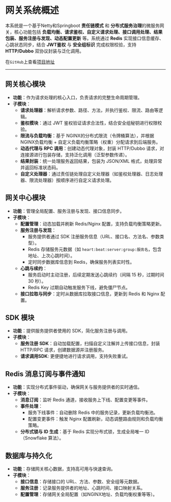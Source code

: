 # 网关系统概述

本系统是一个基于Netty和Springboot **责任链模式** 和 **分布式服务治理**的微服务网关，核心功能包括 **负载均衡、请求鉴权、自定义请求处理、接口调用处理、结果包装、服务注册与发现、动态配置更新** 等。系统通过 **Redis** 实现接口信息缓存、心跳状态同步，结合 **JWT鉴权** 与 **安全组标识** 完成权限校验，支持 **HTTP/Dubbo** 双协议封装与泛化调用。

在`GitHub`上查看[项目地址](https://github.com/1973034392/api-gateway-codelong)

---

##  网关核心模块
- **功能**：作为请求处理的核心入口，负责请求的完整生命周期管理。
- **子模块**：
    - **请求处理器**：解析请求参数、路径、方法，并执行鉴权、限流、路由等逻辑。
    - **鉴权模块**：通过 JWT 鉴权验证请求合法性，结合安全组秘钥进行权限校验。
    - **限流与负载均衡**：基于 NGINX的分布式限流（令牌桶算法），并根据NGINX负载均衡 + 自定义负载均衡策略（权重）分配请求到后端服务。
    - **动态代理与 RPC 调用**：创建动态代理对象，封装 HTTP/Dubbo 请求，对连接源进行包装存储，支持泛化调用（泛型参数传递）。
    - **结果封装**：统一处理服务返回结果，包装为 JSON/XML 格式，处理异常并返回标准状态码。
    - **自定义处理器**：通过责任链处理自定义处理器（如鉴权处理器、日志处理器、限流处理器）按顺序进行自定义请求处理。

## 网关中心模块
- **功能**：管理全局配置、服务注册与发现、接口信息同步。
- **子模块**：
    - **配置管理**：动态加载并刷新 Redis/Nginx 配置，支持负载均衡策略更新。
    - **服务注册与发现**：
        - 服务提供者通过 SDK 注册服务信息（URL、接口名、方法名、参数类型）。
        - Redis 存储服务元数据（如 `heart:beat:server:group:服务名`，包含地址、上次心跳时间）。
        - 定时同步数据库信息到 Redis，确保服务列表实时性。
    - **心跳与续约**：
        - 服务启动时主动注册，后续定期发送心跳续约（间隔 15 秒，过期时间 30 秒）。
        - Redis Key 过期自动触发服务下线，避免僵尸节点。
    - **接口拉取与同步**：定时从数据库拉取接口信息，更新到 Redis 和 Nginx 配置。

## SDK 模块
- **功能**：提供服务提供者使用的 SDK，简化服务注册与调用。
- **子模块**：
    - **服务注册 SDK**：自动加载配置，扫描自定义注解并上传接口信息，封装 HTTP/RPC 请求，创建数据源并注册服务。
    - **请求调用SDK**: 更便捷地进行请求调用，支持失败重试。

## Redis 消息订阅与事件通知
- **功能**：实现分布式事件驱动，确保网关与服务提供者的实时通信。
- **子模块**：
    - **消息订阅**：监听 Redis 通道，接收服务上下线、配置变更等事件。
    - **事件处理**：
        - 服务下线事件：自动删除 Redis 中的服务记录，更新负载均衡池。
        - 配置变更事件：触发 Nginx 配置刷新，动态调整路由规则和负载均衡策略。
    - **分布式锁与 ID 生成**：基于 Redis 实现分布式锁，生成全局唯一 ID（Snowflake 算法）。

##  数据库与持久化
- **功能**：存储网关核心数据，支持高可用与快速查询。
- **子模块**：
    - **接口信息**：存储接口的 URL、方法、参数、安全组等元数据。
    - **服务注册**：记录服务提供者的地址、心跳时间、接口映射关系。
    - **配置管理**：存储网关全局配置（如NGINX地址、负载均衡权重等等）。

